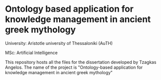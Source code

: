 # Ontology based application for knowledge management in ancient greek mythology
University: Aristotle university of Thessaloniki (AuTH)

MSc: Artificial Intelligence

This repository hosts all the files for the dissertation developed by Tzagkas Angelos.
The name of the project is "Ontology-based application for knowledge management in ancient greek mythology"
